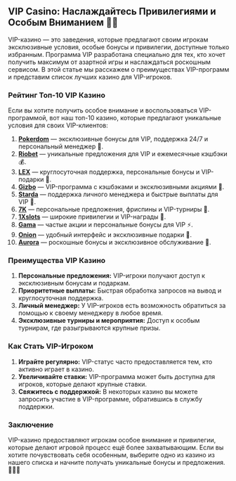 ## VIP Casino: Наслаждайтесь Привилегиями и Особым Вниманием 🎩💎

VIP-казино — это заведения, которые предлагают своим игрокам эксклюзивные условия, особые бонусы и привилегии, доступные только избранным. Программа VIP разработана специально для тех, кто хочет получить максимум от азартной игры и наслаждаться роскошным сервисом. В этой статье мы расскажем о преимуществах VIP-программ и представим список лучших казино для VIP-игроков.

### Рейтинг Топ-10 VIP Казино

Если вы хотите получить особое внимание и воспользоваться VIP-программой, вот наш топ-10 казино, которые предлагают уникальные условия для своих VIP-клиентов:

1. **[Pokerdom](https://brandplay.link/4k77v2yx)** — эксклюзивные бонусы для VIP, поддержка 24/7 и персональный менеджер 🎲.
2. **[Riobet](https://brandplay.link/7xBLTPyj)** — уникальные предложения для VIP и ежемесячные кэшбэки 💰.
3. **[LEX](https://brandplay.link/zW4hdDFV)** — круглосуточная поддержка, персональные бонусы и VIP-подарки 🎉.
4. **[Gizbo](https://brandplay.link/bprXw4YV)** — VIP-программа с кэшбэками и эксклюзивными акциями 🎁.
5. **[Starda](https://brandplay.link/fB7xwRFL)** — поддержка личного менеджера и быстрые выплаты для VIP 🎈.
6. **[7K](https://brandplay.link/BvQyFShp)** — персональные предложения, фриспины и VIP-турниры 🎯.
7. **[1Xslots](https://brandplay.link/hSB1khtr)** — широкие привилегии и VIP-награды 🌟.
8. **[Gama](https://brandplay.link/j6NMKsDz)** — частые акции и персональные бонусы для VIP ⚡.
9. **[Onion](https://brandplay.link/zBGRVpQ9)** — удобный интерфейс и эксклюзивные подарки 🎰.
10. **[Aurora](https://10trafic-stat2.com/click/668546556bcc6313411604bd/6766/13032/subaccount)** — роскошные бонусы и эксклюзивное обслуживание 💎.

### Преимущества VIP Казино

1. **Персональные предложения:** VIP-игроки получают доступ к эксклюзивным бонусам и подаркам.
2. **Приоритетные выплаты:** Быстрая обработка запросов на вывод и круглосуточная поддержка.
3. **Личный менеджер:** У VIP-игроков есть возможность обратиться за помощью к своему менеджеру в любое время.
4. **Эксклюзивные турниры и мероприятия:** Доступ к особым турнирам, где разыгрываются крупные призы.

### Как Стать VIP-Игроком

1. **Играйте регулярно:** VIP-статус часто предоставляется тем, кто активно играет в казино.
2. **Увеличивайте ставки:** VIP-программа может быть доступна для игроков, которые делают крупные ставки.
3. **Свяжитесь с поддержкой:** В некоторых казино вы можете запросить участие в VIP-программе, обратившись в службу поддержки.

### Заключение

VIP-казино предоставляют игрокам особое внимание и привилегии, которые делают игровой процесс ещё более захватывающим. Если вы хотите почувствовать себя особенным, выберите одно из казино из нашего списка и начните получать уникальные бонусы и предложения. 🎉💎💸

